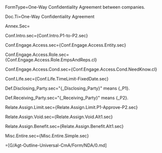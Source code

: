 FormType=One-Way Confidentiality Agreement between companies.

Doc.Ti=One-Way Confidentiality Agreement

Annex.Sec=</i>

Conf.Intro.sec={Conf.Intro.P1-to-P2.sec}

Conf.Engage.Access.sec={Conf.Engage.Access.Entity.sec}

Conf.Engage.Access.Role.sec={Conf.Engage.Access.Role.EmpsAndReps.cl}

Conf.Engage.Access.Cond.sec={Conf.Engage.Access.Cond.NeedKnow.cl}

Conf.Life.sec={Conf.Life.TimeLimit-FixedDate.sec}

Def.Disclosing_Party.sec="{_Disclosing_Party}" means {_P1}.

Def.Receiving_Party.sec="{_Receiving_Party}" means {_P2}.

Relate.Assign.Limit.sec={Relate.Assign.Limit.P1-Approve-P2.sec}

Relate.Assign.Void.sec={Relate.Assign.Void.Alt1.sec}

Relate.Assign.Benefit.sec={Relate.Assign.Benefit.Alt1.sec}

Misc.Entire.sec={Misc.Entire.Simple.sec}

=[G/Agt-Outline-Universal-CmA/Form/NDA/0.md]